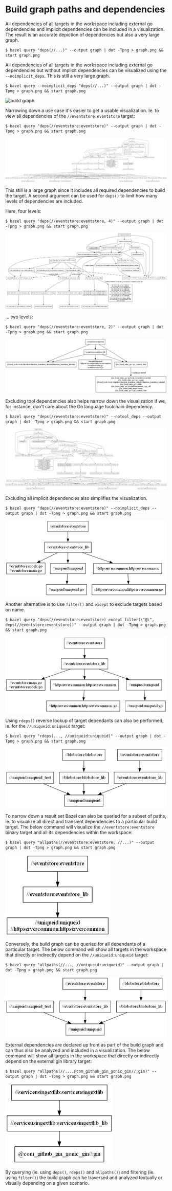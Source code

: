 # Build graph paths and dependencies

All dependencies of all targets in the workspace including external go dependencies and implicit dependencies can be included in a visualization. The result is an accurate depiction of dependencies but also a very large graph.

```
$ bazel query "deps(//...)" --output graph | dot -Tpng > graph.png && start graph.png
```

All dependencies of all targets in the workspace including external go dependencies but without implicit dependencies can be visualized using the `--noimplicit_deps`. This is still a very large graph.

```
$ bazel query --noimplicit_deps "deps(//...)" --output graph | dot -Tpng > graph.png && start graph.png
```

![build graph](build-graph-16.png)

Narrowing down a use case it's easier to get a usable visualization. Ie. to view all dependencies of the `//eventstore:eventstore` target:

```
$ bazel query "deps(//eventstore:eventstore)" --output graph | dot -Tpng > graph.png && start graph.png
```

![build graph](build-graph-10.png)

This still is a large graph since it includes all required dependencies to build the target. A second argument can be used for `deps()` to limit how many levels of dependencies are included.

Here, four levels:

```
$ bazel query "deps(//eventstore:eventstore, 4)" --output graph | dot -Tpng > graph.png && start graph.png
```

![build graph](build-graph-11.png)

... two levels:

```
$ bazel query "deps(//eventstore:eventstore, 2)" --output graph | dot -Tpng > graph.png && start graph.png
```

![build graph](build-graph-12.png)

Excluding tool dependencies also helps narrow down the visualization if we, for instance, don't care about the Go language toolchain dependency.

```
$ bazel query "deps(//eventstore:eventstore)" --notool_deps --output graph | dot -Tpng > graph.png && start graph.png
```

![build graph](build-graph-13.png)

Excluding all implicit dependencies also simplifies the visualization.

```
$ bazel query "deps(//eventstore:eventstore)" --noimplicit_deps --output graph | dot -Tpng > graph.png && start graph.png
```

![build graph](build-graph-9.png)

Another alternative is to use `filter()` and `except` to exclude targets based on name.

```
$ bazel query "deps(//eventstore:eventstore) except filter(\"@\", deps(//eventstore:eventstore))" --output graph | dot -Tpng > graph.png && start graph.png
```

![build graph](build-graph-4.png)

Using `rdeps()` reverse lookup of target dependants can also be performed, ie. for the `//uniqueid:uniqueid` target:

```
$ bazel query "rdeps(..., //uniqueid:uniqueid)" --output graph | dot -Tpng > graph.png && start graph.png
```

![build graph](build-graph-5.png)

To narrow down a result set Bazel can also be queried for a subset of paths, ie. to visualize all direct and transient dependencies to a particular build target. The below command will visualize the `//eventstore:eventstore` binary target and all its dependencies within the workspace:

```
$ bazel query "allpaths(//eventstore:eventstore, //...)" --output graph | dot -Tpng > graph.png && start graph.png
```

![build graph](build-graph-6.png)

Conversely, the build graph can be queried for all dependants of a particular target. The below command will show all targets in the workspace that directly or indirectly depend on the `//uniqueid:uniqueid` target:

```
$ bazel query "allpaths(//..., //uniqueid:uniqueid)" --output graph | dot -Tpng > graph.png && start graph.png
```

![build graph](build-graph-7.png)

External dependencies are declared up front as part of the build graph and can thus also be analyzed and included in a visualization. The below command will show all targets in the workspace that directly or indirectly depend on the external gin library target:

```
$ bazel query "allpaths(//...,@com_github_gin_gonic_gin//:gin)" --output graph | dot -Tpng > graph.png && start graph.png
```

![build graph](build-graph-8.png)

By querying (ie. using `deps()`, `rdeps()` and `allpaths()`) and filtering (ie. using `filter()`) the build graph can be traversed and analyzed textually or visually depending on a given scenario.

